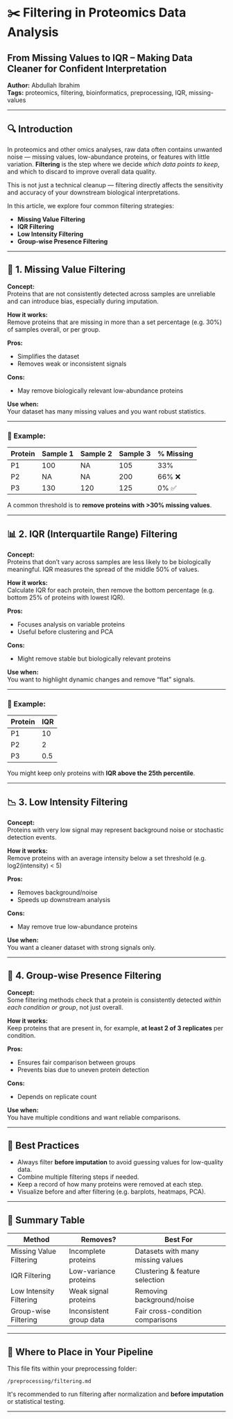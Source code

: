 
# ✂️ Filtering in Proteomics Data Analysis  
## From Missing Values to IQR – Making Data Cleaner for Confident Interpretation

**Author:** Abdullah Ibrahim  
**Tags:** proteomics, filtering, bioinformatics, preprocessing, IQR, missing-values

---

## 🔍 Introduction

In proteomics and other omics analyses, raw data often contains unwanted noise — missing values, low-abundance proteins, or features with little variation. **Filtering** is the step where we decide *which data points to keep*, and which to discard to improve overall data quality.

This is not just a technical cleanup — filtering directly affects the sensitivity and accuracy of your downstream biological interpretations.

In this article, we explore four common filtering strategies:
- **Missing Value Filtering**
- **IQR Filtering**
- **Low Intensity Filtering**
- **Group-wise Presence Filtering**

---

## 🚫 1. Missing Value Filtering

**Concept:**  
Proteins that are not consistently detected across samples are unreliable and can introduce bias, especially during imputation.

**How it works:**  
Remove proteins that are missing in more than a set percentage (e.g. 30%) of samples overall, or per group.

**Pros:**  
- Simplifies the dataset  
- Removes weak or inconsistent signals

**Cons:**  
- May remove biologically relevant low-abundance proteins

**Use when:**  
Your dataset has many missing values and you want robust statistics.

---

### 🔧 Example:

| Protein | Sample 1 | Sample 2 | Sample 3 | % Missing |
|---------|----------|----------|----------|-----------|
| P1      | 100      | NA       | 105      | 33%       |
| P2      | NA       | NA       | 200      | 66% ❌     |
| P3      | 130      | 120      | 125      | 0% ✅     |

A common threshold is to **remove proteins with >30% missing values**.

---

## 📊 2. IQR (Interquartile Range) Filtering

**Concept:**  
Proteins that don’t vary across samples are less likely to be biologically meaningful. IQR measures the spread of the middle 50% of values.

**How it works:**  
Calculate IQR for each protein, then remove the bottom percentage (e.g. bottom 25% of proteins with lowest IQR).

**Pros:**  
- Focuses analysis on variable proteins  
- Useful before clustering and PCA

**Cons:**  
- Might remove stable but biologically relevant proteins

**Use when:**  
You want to highlight dynamic changes and remove “flat” signals.

---

### 🔧 Example:

| Protein | IQR  |
|---------|------|
| P1      | 10   |
| P2      | 2    |
| P3      | 0.5  |

You might keep only proteins with **IQR above the 25th percentile**.

---

## 📉 3. Low Intensity Filtering

**Concept:**  
Proteins with very low signal may represent background noise or stochastic detection events.

**How it works:**  
Remove proteins with an average intensity below a set threshold (e.g. log2(intensity) < 5)

**Pros:**  
- Removes background/noise  
- Speeds up downstream analysis

**Cons:**  
- May remove true low-abundance proteins

**Use when:**  
You want a cleaner dataset with strong signals only.

---

## 🧪 4. Group-wise Presence Filtering

**Concept:**  
Some filtering methods check that a protein is consistently detected *within each condition or group*, not just overall.

**How it works:**  
Keep proteins that are present in, for example, **at least 2 of 3 replicates** per condition.

**Pros:**  
- Ensures fair comparison between groups  
- Prevents bias due to uneven protein detection

**Cons:**  
- Depends on replicate count

**Use when:**  
You have multiple conditions and want reliable comparisons.

---

## 🧠 Best Practices

- Always filter **before imputation** to avoid guessing values for low-quality data.
- Combine multiple filtering steps if needed.
- Keep a record of how many proteins were removed at each step.
- Visualize before and after filtering (e.g. barplots, heatmaps, PCA).

---

## 🔬 Summary Table

| Method                  | Removes?                | Best For                          |
|-------------------------|--------------------------|------------------------------------|
| Missing Value Filtering | Incomplete proteins      | Datasets with many missing values |
| IQR Filtering           | Low-variance proteins    | Clustering & feature selection    |
| Low Intensity Filtering | Weak signal proteins     | Removing background/noise         |
| Group-wise Filtering    | Inconsistent group data  | Fair cross-condition comparisons  |

---

## 📁 Where to Place in Your Pipeline

This file fits within your preprocessing folder:

```
/preprocessing/filtering.md
```

It's recommended to run filtering after normalization and **before imputation** or statistical testing.

---

